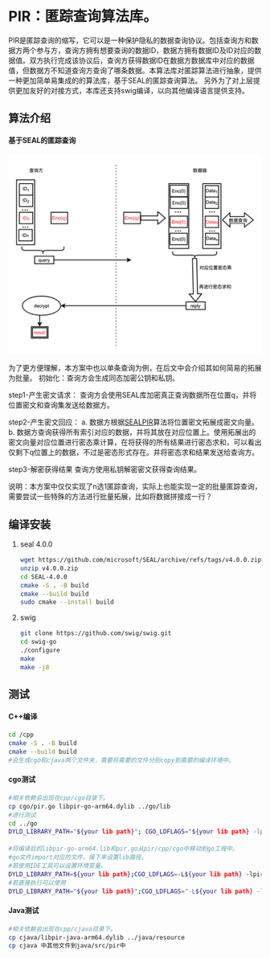 # PIR：匿踪查询算法库。

PIR是匿踪查询的缩写，它可以是一种保护隐私的数据查询协议。包括查询方和数据方两个参与方，查询方拥有想要查询的数据ID，数据方拥有数据ID及ID对应的数据值。双方执行完成该协议后，查询方获得数据ID在数据方数据库中对应的数据值，但数据方不知道查询方查询了哪条数据。本算法库对匿踪算法进行抽象，提供一种更加简单易集成的的算法库，基于SEAL的匿踪查询算法。
另外为了对上层提供更加友好的对接方式，本库还支持swig编译，以向其他编译语言提供支持。

## 算法介绍

#### 基于SEAL的匿踪查询

![SEALalgorithm](cpp/docs/_static/SEALalgorithm.png)

为了更方便理解，本方案中也以单条查询为例，在后文中会介绍其如何简易的拓展为批量。
初始化：查询方会生成同态加密公钥和私钥。

step1-产生密文请求：
查询方会使用SEAL库加密真正查询数据所在位置q，并将位置密文和查询集发送给数据方。

step2-产生密文回应：
a. 数据方根据[SEALPIR](https://eprint.iacr.org/2017/1142.pdf )算法将位置密文拓展成密文向量。
b. 数据方查询获得所有索引对应的数据，并将其放在对应位置上。使用拓展出的密文向量对应位置进行密态乘计算，在将获得的所有结果进行密态求和，可以看出仅剩下q位置上的数据，不过是密态形式存在。并将密态求和结果发送给查询方。

step3-解密获得结果
查询方使用私钥解密密文获得查询结果。

说明：本方案中仅仅实现了n选1匿踪查询，实际上也能实现一定的批量匿踪查询，需要尝试一些特殊的方法进行批量拓展，比如将数据拼接成一行？


## 编译安装

1. seal 4.0.0

   ```bash
   wget https://github.com/microsoft/SEAL/archive/refs/tags/v4.0.0.zip
   unzip v4.0.0.zip
   cd SEAL-4.0.0
   cmake -S . -B build
   cmake --build build
   sudo cmake --install build
   ```

2. swig

   ```bash
   git clone https://github.com/swig/swig.git
   cd swig-go
   ./configure 
   make
   make -j8
   ```

## 测试

#### C++编译

```bash
cd /cpp
cmake -S . -B build
cmake --build build
#会生成cgo和cjava两个文件夹，需要将需要的文件分别copy到需要的编译环境中。
```

#### cgo测试

   ```bash
#相关依赖会出现在cpp/cgo目录下。
cp cgo/pir.go libpir-go-arm64.dylib ../go/lib
#进行测试
cd ../go
DYLD_LIBRARY_PATH="${your lib path}"; CGO_LDFLAGS="${your lib path} -lpir-go-arm64" go run main.go

#将编译后的libpir-go-arm64.lib和pir.go从pir/cpp/cgo中移动到go工程中。
#go文件import对应的文件，接下来设置lib路径。
#若使用IDE工具可以设置环境变量。
DYLD_LIBRARY_PATH=${your lib path};CGO_LDFLAGS=-L${your lib path} -lpir-go-arm64;
#若直接执行可以使用
DYLD_LIBRARY_PATH="${your lib path}";CGO_LDFLAGS="-L${your lib path} -lpir-go-arm64" go run main.go
   ```

#### Java测试

```bash
#相关依赖会出现在cpp/cjava目录下。
cp cjava/libpir-java-arm64.dylib ../java/resource
cp cjava 中其他文件到java/src/pir中
```


